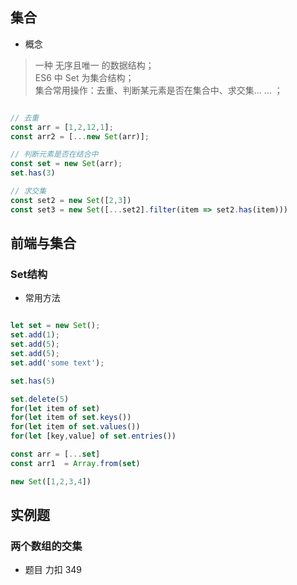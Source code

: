 ## 集合
- 概念    
> 一种 无序且唯一 的数据结构；  
> ES6 中 Set 为集合结构；  
> 集合常用操作：去重、判断某元素是否在集合中、求交集... ... ；   

```javascript

// 去重
const arr = [1,2,12,1];
const arr2 = [...new Set(arr)];

// 判断元素是否在结合中
const set = new Set(arr);
set.has(3)

// 求交集 
const set2 = new Set([2,3]) 
const set3 = new Set([...set2].filter(item => set2.has(item)))

```  

## 前端与集合  

### Set结构 
- 常用方法     


```javascript 

let set = new Set();
set.add(1); 
set.add(5); 
set.add(5); 
set.add('some text'); 

set.has(5)

set.delete(5)  
for(let item of set)
for(let item of set.keys()) 
for(let item of set.values()) 
for(let [key,value] of set.entries())  

const arr = [...set]
const arr1  = Array.from(set) 

new Set([1,2,3,4]) 

```


## 实例题  

### 两个数组的交集   

- 题目 力扣 349 